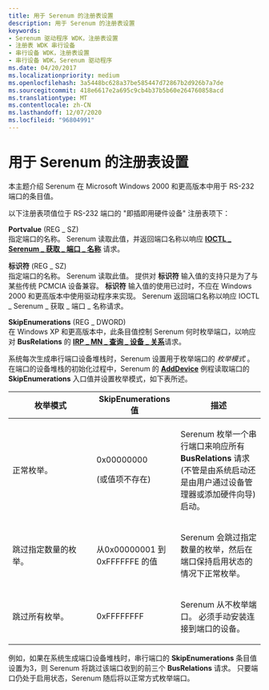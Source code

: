 ```yaml
---
title: 用于 Serenum 的注册表设置
description: 用于 Serenum 的注册表设置
keywords:
- Serenum 驱动程序 WDK，注册表设置
- 注册表 WDK 串行设备
- 串行设备 WDK，注册表设置
- 串行设备 WDK，Serenum 驱动程序
ms.date: 04/20/2017
ms.localizationpriority: medium
ms.openlocfilehash: 3a5448bc628a37be585447d72867b2d926b7a7de
ms.sourcegitcommit: 418e6617e2a695c9cb4b37b5b60e264760858acd
ms.translationtype: MT
ms.contentlocale: zh-CN
ms.lasthandoff: 12/07/2020
ms.locfileid: "96804991"
---
```

# <a name="registry-settings-for-serenum"></a>用于 Serenum 的注册表设置

本主题介绍 Serenum 在 Microsoft Windows 2000 和更高版本中用于 RS-232 端口的条目值。

以下注册表项值位于 RS-232 端口的 "即插即用硬件设备" 注册表项下：

<a href="" id="portname--reg-sz-"></a>**Portvalue** (REG \_ SZ)   
指定端口的名称。 Serenum 读取此值，并返回端口名称以响应 [**IOCTL \_ Serenum \_ 获取 \_ 端口 \_ 名称**](/windows-hardware/drivers/ddi/ntddser/ni-ntddser-ioctl_serenum_get_port_name) 请求。

<a href="" id="identifier--reg-sz-"></a>**标识符** (REG \_ SZ)   
指定端口的名称。 Serenum 读取此值。 提供对 **标识符** 输入值的支持只是为了与某些传统 PCMCIA 设备兼容。 **标识符** 输入值的使用已过时，不应在 Windows 2000 和更高版本中使用驱动程序来实现。 Serenum 返回端口名称以响应 IOCTL \_ Serenum \_ 获取 \_ 端口 \_ 名称请求。

<a href="" id="skipenumerations--reg-dword-"></a>**SkipEnumerations** (REG \_ DWORD)   
在 Windows XP 和更高版本中，此条目值控制 Serenum 何时枚举端口，以响应对 **BusRelations** 的 [**IRP \_ MN \_ 查询 \_ 设备 \_ 关系**](../kernel/irp-mn-query-device-relations.md)请求。 

系统每次生成串行端口设备堆栈时，Serenum 设置用于枚举端口的 *枚举模式* 。 在端口的设备堆栈的初始化过程中，Serenum 的 [**AddDevice**](/windows-hardware/drivers/ddi/wdm/nc-wdm-driver_add_device) 例程读取端口的 **SkipEnumerations** 入口值并设置枚举模式，如下表所述。

<table>
<colgroup>
<col width="33%" />
<col width="33%" />
<col width="33%" />
</colgroup>
<thead>
<tr class="header">
<th>枚举模式</th>
<th>SkipEnumerations 值</th>
<th>描述</th>
</tr>
</thead>
<tbody>
<tr class="odd">
<td><p>正常枚举。</p></td>
<td><p>0x00000000</p>
<p> (或值项不存在) </p></td>
<td><p>Serenum 枚举一个串行端口来响应所有 <strong>BusRelations</strong> 请求 (不管是由系统启动还是由用户通过设备管理器或添加硬件向导) 启动。</p></td>
</tr>
<tr class="even">
<td><p>跳过指定数量的枚举。</p></td>
<td><p>从0x00000001 到0xFFFFFFE 的值</p></td>
<td><p>Serenum 会跳过指定数量的枚举，然后在端口保持启用状态的情况下正常枚举。</p></td>
</tr>
<tr class="odd">
<td><p>跳过所有枚举。</p></td>
<td><p>0xFFFFFFFF</p></td>
<td><p>Serenum 从不枚举端口。 必须手动安装连接到端口的设备。</p></td>
</tr>
</tbody>
</table>

例如，如果在系统生成端口设备堆栈时，串行端口的 **SkipEnumerations** 条目值设置为3，则 Serenum 将跳过该端口收到的前三个 **BusRelations** 请求。 只要端口仍处于启用状态，Serenum 随后将以正常方式枚举端口。
